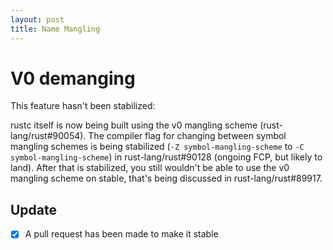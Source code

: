 ```yaml
---
layout: post
title: Name Mangling
---
```


# V0 demanging

This feature hasn't been stabilized:

rustc itself is now being built using the v0 mangling scheme (rust-lang/rust#90054).
The compiler flag for changing between symbol mangling schemes is being stabilized (`-Z symbol-mangling-scheme` to `-C symbol-mangling-scheme`) in rust-lang/rust#90128 (ongoing FCP, but likely to land).
After that is stabilized, you still wouldn't be able to use the v0 mangling scheme on stable, that's being discussed in rust-lang/rust#89917.

## Update

- [x] A pull request has been made to make it stable

